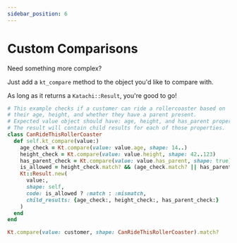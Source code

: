 ```yaml
---
sidebar_position: 6
---
```


# Custom Comparisons

Need something more complex?

Just add a `kt_compare` method to the object you'd like to compare with.

As long as it returns a `Katachi::Result`, you're good to go!

```ruby title="Example of a custom comparison method"
# This example checks if a customer can ride a rollercoaster based on
# their age, height, and whether they have a parent present.
# Expected value object should have: age, height, and has_parent properties
# The result will contain child results for each of those properties.
class CanRideThisRollerCoaster
  def self.kt_compare(value:)
    age_check = Kt.compare(value: value.age, shape: 14..)
    height_check = Kt.compare(value: value.height, shape: 42..123)
    has_parent_check = Kt.compare(value: value.has_parent, shape: true)
    is_allowed = height_check.match? && (age_check.match? || has_parent_check.match?)
    Kt::Result.new(
      value:,
      shape: self,
      code: is_allowed ? :match : :mismatch,
      child_results: {age_check:, height_check:, has_parent_check:}
    )
  end
end

Kt.compare(value: customer, shape: CanRideThisRollerCoaster).match?
```
